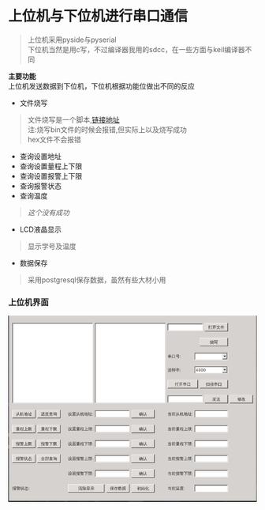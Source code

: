 # 上位机与下位机进行串口通信
> 上位机采用pyside与pyserial  
下位机当然是用c写，不过编译器我用的sdcc，在一些方面与keil编译器不同  

**主要功能**  
上位机发送数据到下位机，下位机根据功能位做出不同的反应  

+ 文件烧写  
> 文件烧写是一个脚本,[链接地址](https://github.com/laborer/stcflash)  
注:烧写bin文件的时候会报错,但实际上以及烧写成功  
hex文件不会报错  
+ 查询设置地址
+ 查询设置量程上下限
+ 查询设置报警上下限
+ 查询报警状态
+ 查询温度  
> *这个没有成功*  
+ LCD液晶显示
> 显示学号及温度  
+ 数据保存  
> 采用postgresql保存数据，虽然有些大材小用  

### 上位机界面
![上位机](https://raw.githubusercontent.com/honmaple/upper/master/upper.png)


